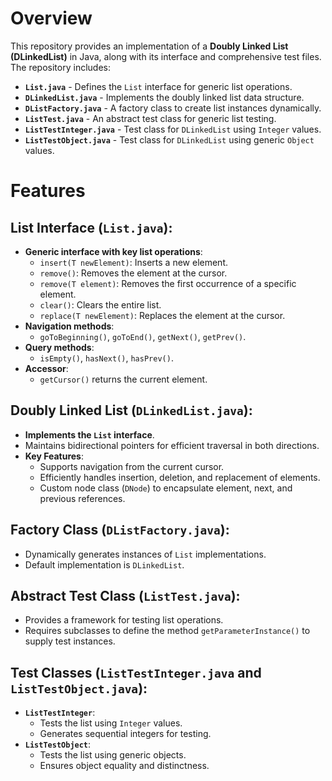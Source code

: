 # Overview
This repository provides an implementation of a **Doubly Linked List (DLinkedList)** in Java, along with its interface and comprehensive test files. The repository includes:

- **`List.java`** - Defines the `List` interface for generic list operations.
- **`DLinkedList.java`** - Implements the doubly linked list data structure.
- **`DListFactory.java`** - A factory class to create list instances dynamically.
- **`ListTest.java`** - An abstract test class for generic list testing.
- **`ListTestInteger.java`** - Test class for `DLinkedList` using `Integer` values.
- **`ListTestObject.java`** - Test class for `DLinkedList` using generic `Object` values.

# Features

## List Interface (`List.java`):
- **Generic interface with key list operations**:
  - `insert(T newElement)`: Inserts a new element.
  - `remove()`: Removes the element at the cursor.
  - `remove(T element)`: Removes the first occurrence of a specific element.
  - `clear()`: Clears the entire list.
  - `replace(T newElement)`: Replaces the element at the cursor.
- **Navigation methods**:
  - `goToBeginning()`, `goToEnd()`, `getNext()`, `getPrev()`.
- **Query methods**:
  - `isEmpty()`, `hasNext()`, `hasPrev()`.
- **Accessor**:
  - `getCursor()` returns the current element.

## Doubly Linked List (`DLinkedList.java`):
- **Implements the `List` interface**.
- Maintains bidirectional pointers for efficient traversal in both directions.
- **Key Features**:
  - Supports navigation from the current cursor.
  - Efficiently handles insertion, deletion, and replacement of elements.
  - Custom node class (`DNode`) to encapsulate element, next, and previous references.

## Factory Class (`DListFactory.java`):
- Dynamically generates instances of `List` implementations.
- Default implementation is `DLinkedList`.

## Abstract Test Class (`ListTest.java`):
- Provides a framework for testing list operations.
- Requires subclasses to define the method `getParameterInstance()` to supply test instances.

## Test Classes (`ListTestInteger.java` and `ListTestObject.java`):
- **`ListTestInteger`**:
  - Tests the list using `Integer` values.
  - Generates sequential integers for testing.
- **`ListTestObject`**:
  - Tests the list using generic objects.
  - Ensures object equality and distinctness.
